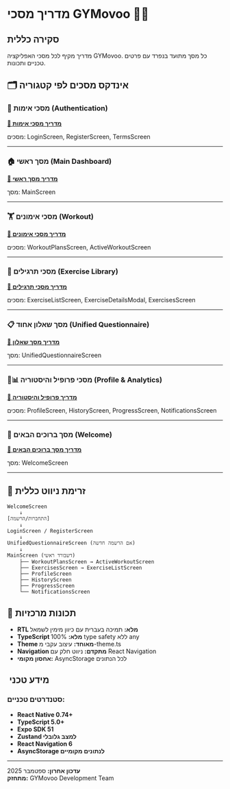 # מדריך מסכי GYMovoo 📱💪

## סקירה כללית

מדריך מקיף לכל מסכי האפליקציה GYMovoo. כל מסך מתועד בנפרד עם פרטים טכניים ותכונות.

## 🗂️ אינדקס מסכים לפי קטגוריה

### 🔐 מסכי אימות (Authentication)

**[📄 מדריך מסכי אימות](./AUTH_SCREENS_GUIDE.md)**

מסכים: LoginScreen, RegisterScreen, TermsScreen

---

### 🏠 מסך ראשי (Main Dashboard)

**[📄 מדריך מסך ראשי](./MAIN_SCREEN_GUIDE.md)**

מסך: MainScreen

---

### 🏋️ מסכי אימונים (Workout)

**[📄 מדריך מסכי אימונים](./WORKOUT_SCREENS_GUIDE.md)**

מסכים: WorkoutPlansScreen, ActiveWorkoutScreen

---

### 💪 מסכי תרגילים (Exercise Library)

**[📄 מדריך מסכי תרגילים](./EXERCISE_SCREENS_GUIDE.md)**

מסכים: ExerciseListScreen, ExerciseDetailsModal, ExercisesScreen

---

### 📋 מסך שאלון אחוד (Unified Questionnaire)

**[📄 מדריך מסך שאלון](./QUESTIONNAIRE_SCREENS_GUIDE.md)**

מסך: UnifiedQuestionnaireScreen

---

### 👤📊 מסכי פרופיל והיסטוריה (Profile & Analytics)

**[📄 מדריך פרופיל והיסטוריה](./PROFILE_HISTORY_SCREENS_GUIDE.md)**

מסכים: ProfileScreen, HistoryScreen, ProgressScreen, NotificationsScreen

---

### 🎉 מסך ברוכים הבאים (Welcome)

**[📄 מדריך מסך ברוכים הבאים](./WELCOME_SCREEN_GUIDE.md)**

מסך: WelcomeScreen

---

## 🔄 זרימת ניווט כללית

```
WelcomeScreen
    ↓
[התחברות/הרשמה]
    ↓
LoginScreen / RegisterScreen
    ↓
UnifiedQuestionnaireScreen (אם הרשמה חדשה)
    ↓
MainScreen (דשבורד ראשי)
    ├── WorkoutPlansScreen → ActiveWorkoutScreen
    ├── ExercisesScreen → ExerciseListScreen
    ├── ProfileScreen
    ├── HistoryScreen
    ├── ProgressScreen
    └── NotificationsScreen
```

## 🎯 תכונות מרכזיות

- **RTL מלא:** תמיכה בעברית עם כיוון מימין לשמאל
- **TypeScript מלא:** 100% type safety ללא any
- **Theme מאוחד:** עיצוב עקבי מ-theme.ts
- **Navigation מתקדם:** ניווט חלק עם React Navigation
- **אחסון מקומי:** AsyncStorage לכל הנתונים

## ️ מידע טכני

### סטנדרטים טכניים:

- **React Native 0.74+**
- **TypeScript 5.0+**
- **Expo SDK 51**
- **Zustand למצב גלובלי**
- **React Navigation 6**
- **AsyncStorage לנתונים מקומיים**

---

**עדכון אחרון:** ספטמבר 2025  
**מתחזק:** GYMovoo Development Team
